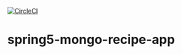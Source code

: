 [![CircleCI](https://circleci.com/gh/igorek1955/recipeApp-mongoDB.svg?style=svg&circle-token=34eb963905e09c11fc6ec010172ea97d86bb02ee)](https://app.circleci.com/settings/project/github/igorek1955/recipeapp-spring-mongoDB
)
# spring5-mongo-recipe-app